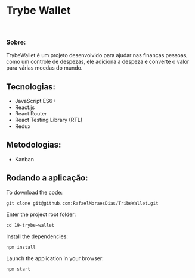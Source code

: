 # Trybe Wallet
<p align="center">
  </p>
</br>

### Sobre:
TrybeWallet  é um projeto desenvolvido para ajudar nas finanças pessoas, como um controle de despezas, ele adiciona a despeza e converte o valor para várias moedas do mundo.


## Tecnologias:

- JavaScript ES6+
- React.js
- React Router
- React Testing Library (RTL)
- Redux

## Metodologias:
- Kanban

## Rodando a aplicação:
To download the code:
```
git clone git@github.com:RafaelMoraesDias/TribeWallet.git
```
Enter the project root folder:
```
cd 19-trybe-wallet
```
Install the dependencies:
```
npm install
```
Launch the application in your browser:
```
npm start
```
